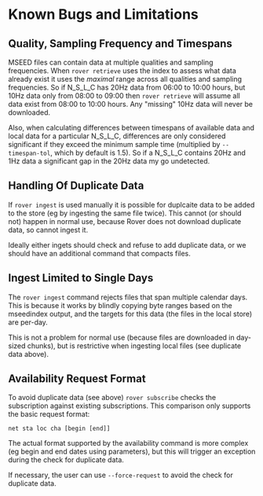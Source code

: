 
# Known Bugs and Limitations

## Quality, Sampling Frequency and Timespans

MSEED files can contain data at multiple qualities and sampling
frequencies.  When `rover retrieve` uses the index to assess what data
already exist it uses the *maximal* range across all qualities and
sampling frequencies.  So if N_S_L_C has 20Hz data from 06:00 to 10:00
hours, but 10Hz data only from 08:00 to 09:00 then `rover retrieve`
will assume all data exist from 08:00 to 10:00 hours.  Any "missing"
10Hz data will never be downloaded.

Also, when calculating differences between timespans of available data
and local data for a particular N_S_L_C, differences are only
considered significant if they exceed the minimum sample time
(multiplied by `--timespan-tol`, which by default is 1.5).  So if a
N_S_L_C contains 20Hz and 1Hz data a significant gap in the 20Hz data
my go undetected.

## Handling Of Duplicate Data

If `rover ingest` is used manually it is possible for duplcaite data
to be added to the store (eg by ingesting the same file twice).  This
cannot (or should not) happen in normal use, because Rover does not
download duplicate data, so cannot ingest it.

Ideally either ingets should check and refuse to add duplicate data,
or we should have an additional command that compacts files.

## Ingest Limited to Single Days

The `rover ingest` command rejects files that span multiple calendar
days.  This is because it works by blindly copying byte ranges based
on the mseedindex output, and the targets for this data (the files in
the local store) are per-day.

This is not a problem for normal use (because files are downloaded in
day-sized chunks), but is restrictive when ingesting local files (see
duplicate data above).

## Availability Request Format

To avoid duplicate data (see above) `rover subscribe` checks the
subscription against existing subscriptions.  This comparison only
supports the basic request format:

    net sta loc cha [begin [end]]

The actual format supported by the availability command is more
complex (eg begin and end dates using parameters), but this will
trigger an exception during the check for duplicate data.

If necessary, the user can use `--force-request` to avoid the check
for duplicate data.
